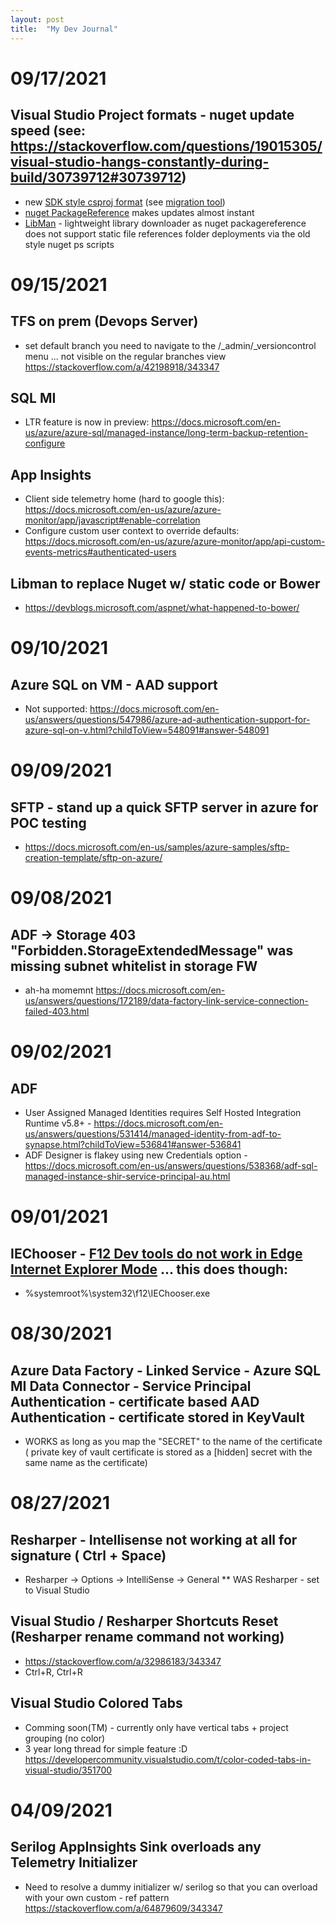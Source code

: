 ```yaml
---
layout: post
title:  "My Dev Journal"
---
```


# 09/17/2021
## Visual Studio Project formats - nuget update speed (see: https://stackoverflow.com/questions/19015305/visual-studio-hangs-constantly-during-build/30739712#30739712)
* new [SDK style csproj format](https://docs.microsoft.com/en-us/nuget/resources/check-project-format) (see [migration tool](https://github.com/hvanbakel/CsprojToVs2017))
* [nuget PackageReference](https://docs.microsoft.com/en-us/nuget/consume-packages/migrate-packages-config-to-package-reference) makes updates almost instant 
* [LibMan](https://docs.microsoft.com/en-us/aspnet/core/client-side/libman/?view=aspnetcore-5.0) - lightweight library downloader as nuget packagereference does not support static file references folder deployments via the old style nuget ps scripts 

# 09/15/2021
## TFS on prem (Devops Server)
* set default branch you need to navigate to the /_admin/_versioncontrol menu ... not visible on the regular branches view https://stackoverflow.com/a/42198918/343347

## SQL MI
* LTR feature is now in preview: https://docs.microsoft.com/en-us/azure/azure-sql/managed-instance/long-term-backup-retention-configure

## App Insights
* Client side telemetry home (hard to google this): https://docs.microsoft.com/en-us/azure/azure-monitor/app/javascript#enable-correlation
* Configure custom user context to override defaults: https://docs.microsoft.com/en-us/azure/azure-monitor/app/api-custom-events-metrics#authenticated-users

## Libman to replace Nuget w/ static code or Bower
* https://devblogs.microsoft.com/aspnet/what-happened-to-bower/

# 09/10/2021
## Azure SQL on VM - AAD support
* Not supported: https://docs.microsoft.com/en-us/answers/questions/547986/azure-ad-authentication-support-for-azure-sql-on-v.html?childToView=548091#answer-548091

# 09/09/2021
## SFTP - stand up a quick SFTP server in azure for POC testing 
* https://docs.microsoft.com/en-us/samples/azure-samples/sftp-creation-template/sftp-on-azure/

# 09/08/2021
## ADF -> Storage 403 "Forbidden.StorageExtendedMessage" was missing subnet whitelist in storage FW
* ah-ha momemnt https://docs.microsoft.com/en-us/answers/questions/172189/data-factory-link-service-connection-failed-403.html

# 09/02/2021
## ADF
* User Assigned Managed Identities requires Self Hosted Integration Runtime v5.8+ - https://docs.microsoft.com/en-us/answers/questions/531414/managed-identity-from-adf-to-synapse.html?childToView=536841#answer-536841
* ADF Designer is flakey using new Credentials option - https://docs.microsoft.com/en-us/answers/questions/538368/adf-sql-managed-instance-shir-service-principal-au.html

# 09/01/2021
## IEChooser - [F12 Dev tools do not work in Edge Internet Explorer Mode](https://docs.microsoft.com/en-us/microsoft-edge/devtools-guide-chromium/ie-mode/) ... this does though:
* %systemroot%\system32\f12\IEChooser.exe

# 08/30/2021

## Azure Data Factory - Linked Service - Azure SQL MI Data Connector - Service Principal Authentication - certificate based AAD Authentication - certificate stored in KeyVault
* WORKS as long as you map the "SECRET" to the name of the certificate ( private key of vault certificate is stored as a [hidden] secret with the same name as the certificate)

# 08/27/2021

## Resharper - Intellisense not working at all for signature ( Ctrl + Space) 
* Resharper -> Options -> IntelliSense -> General 
** WAS Resharper - set to Visual Studio

## Visual Studio / Resharper Shortcuts Reset (Resharper rename command not working)
* https://stackoverflow.com/a/32986183/343347
* Ctrl+R, Ctrl+R

## Visual Studio Colored Tabs
* Comming soon(TM) - currently only have vertical tabs + project grouping (no color)
* 3 year long thread for simple feature :D https://developercommunity.visualstudio.com/t/color-coded-tabs-in-visual-studio/351700

# 04/09/2021
## Serilog AppInsights Sink overloads any Telemetry Initializer
* Need to resolve a dummy initializer w/ serilog so that you can overload with your own custom - ref pattern https://stackoverflow.com/a/64879609/343347